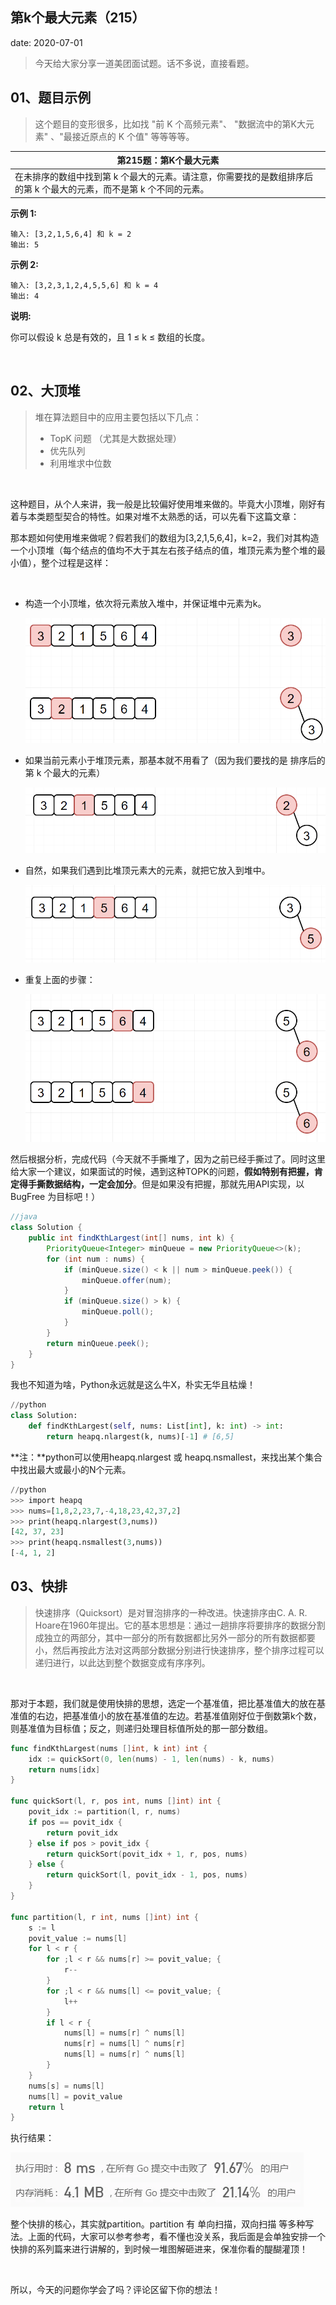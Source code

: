  
##	第k个最大元素（215）
date:	2020-07-01
 

> 今天给大家分享一道美团面试题。话不多说，直接看题。

## 01、题目示例

> 这个题目的变形很多，比如找 "前 K 个高频元素"、 "数据流中的第K大元素" 、"最接近原点的 K 个值" 等等等等。

| 第215题：第K个最大元素                                       |
| ------------------------------------------------------------ |
| 在未排序的数组中找到第 k 个最大的元素。请注意，你需要找的是数组排序后的第 k 个最大的元素，而不是第 k 个不同的元素。 |

**示例 1:**

```
输入: [3,2,1,5,6,4] 和 k = 2
输出: 5
```

**示例 2:**

```
输入: [3,2,3,1,2,4,5,5,6] 和 k = 4
输出: 4
```

**说明:**

你可以假设 k 总是有效的，且 1 ≤ k ≤ 数组的长度。

 <br/>

## 02、大顶堆

> 堆在算法题目中的应用主要包括以下几点：     
>
> - TopK 问题 （尤其是大数据处理）
> - 优先队列
> - 利用堆求中位数

 <br/>

这种题目，从个人来讲，我一般是比较偏好使用堆来做的。毕竟大小顶堆，刚好有着与本类题型契合的特性。如果对堆不太熟悉的话，可以先看下这篇文章：



那本题如何使用堆来做呢？假若我们的数组为[3,2,1,5,6,4]，k=2，我们对其构造一个小顶堆（每个结点的值均不大于其左右孩子结点的值，堆顶元素为整个堆的最小值），整个过程是这样：

 <br/>

- 构造一个小顶堆，依次将元素放入堆中，并保证堆中元素为k。

  <img src="22/1.jpg" alt="PNG" style="zoom: 67%;" />

- 如果当前元素小于堆顶元素，那基本就不用看了（因为我们要找的是 排序后的第 k 个最大的元素）

  <img src="22/2.jpg" alt="PNG" style="zoom: 67%;" />

- 自然，如果我们遇到比堆顶元素大的元素，就把它放入到堆中。

  <img src="22/3.jpg" alt="PNG" style="zoom: 67%;" />

- 重复上面的步骤：

  <img src="22/4.jpg" alt="PNG" style="zoom: 67%;" />

然后根据分析，完成代码（今天就不手撕堆了，因为之前已经手撕过了。同时这里给大家一个建议，如果面试的时候，遇到这种TOPK的问题，**假如特别有把握，肯定得手撕数据结构，一定会加分**。但是如果没有把握，那就先用API实现，以 BugFree 为目标吧！）

```java
//java
class Solution {
    public int findKthLargest(int[] nums, int k) {
        PriorityQueue<Integer> minQueue = new PriorityQueue<>(k);
        for (int num : nums) {
            if (minQueue.size() < k || num > minQueue.peek()) {
                minQueue.offer(num);
            }
            if (minQueue.size() > k) {
                minQueue.poll();
            }
        }
        return minQueue.peek();
    }
}

```

我也不知道为啥，Python永远就是这么牛X，朴实无华且枯燥！

```python
//python
class Solution:
    def findKthLargest(self, nums: List[int], k: int) -> int:
        return heapq.nlargest(k, nums)[-1] # [6,5]
```

**注：**python可以使用heapq.nlargest 或 heapq.nsmallest，来找出某个集合中找出最大或最小的N个元素。

```python
//python
>>> import heapq
>>> nums=[1,8,2,23,7,-4,18,23,42,37,2]
>>> print(heapq.nlargest(3,nums))
[42, 37, 23]
>>> print(heapq.nsmallest(3,nums))
[-4, 1, 2]
```

## 03、快排

> 快速排序（Quicksort）是对冒泡排序的一种改进。快速排序由C. A. R. Hoare在1960年提出。它的基本思想是：通过一趟排序将要排序的数据分割成独立的两部分，其中一部分的所有数据都比另外一部分的所有数据都要小，然后再按此方法对这两部分数据分别进行快速排序，整个排序过程可以递归进行，以此达到整个数据变成有序序列。 

 <br/>

那对于本题，我们就是使用快排的思想，选定一个基准值，把比基准值大的放在基准值的右边，把基准值小的放在基准值的左边。若基准值刚好位于倒数第k个数，则基准值为目标值；反之，则递归处理目标值所处的那一部分数组。

```go
func findKthLargest(nums []int, k int) int {
    idx := quickSort(0, len(nums) - 1, len(nums) - k, nums)
    return nums[idx]
}

func quickSort(l, r, pos int, nums []int) int {
    povit_idx := partition(l, r, nums)
    if pos == povit_idx {
        return povit_idx
    } else if pos > povit_idx {
        return quickSort(povit_idx + 1, r, pos, nums)
    } else {
        return quickSort(l, povit_idx - 1, pos, nums)
    }
}

func partition(l, r int, nums []int) int {
    s := l
    povit_value := nums[l]
    for l < r {
        for ;l < r && nums[r] >= povit_value; {
            r--
        }
        for ;l < r && nums[l] <= povit_value; {
            l++
        }
        if l < r {
            nums[l] = nums[r] ^ nums[l]
            nums[r] = nums[l] ^ nums[r]
            nums[l] = nums[r] ^ nums[l]
        }
    }
    nums[s] = nums[l]
    nums[l] = povit_value
    return l
}
```

执行结果：

<img src="22/5.jpg" alt="PNG"  />

整个快排的核心，其实就partition。partition 有 单向扫描，双向扫描 等多种写法。上面的代码，大家可以参考参考，看不懂也没关系，我后面是会单独安排一个快排的系列篇来进行讲解的，到时候一堆图解砸进来，保准你看的醍醐灌顶！

<br/>

所以，今天的问题你学会了吗？评论区留下你的想法！